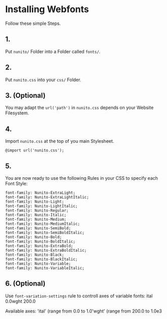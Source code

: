 # Installing Webfonts
Follow these simple Steps.

## 1.
Put `nunito/` Folder into a Folder called `fonts/`.

## 2.
Put `nunito.css` into your `css/` Folder.

## 3. (Optional)
You may adapt the `url('path')` in `nunito.css` depends on your Website Filesystem.

## 4.
Import `nunito.css` at the top of you main Stylesheet.

```
@import url('nunito.css');
```

## 5.
You are now ready to use the following Rules in your CSS to specify each Font Style:
```
font-family: Nunito-ExtraLight;
font-family: Nunito-ExtraLightItalic;
font-family: Nunito-Light;
font-family: Nunito-LightItalic;
font-family: Nunito-Regular;
font-family: Nunito-Italic;
font-family: Nunito-Medium;
font-family: Nunito-MediumItalic;
font-family: Nunito-SemiBold;
font-family: Nunito-SemiBoldItalic;
font-family: Nunito-Bold;
font-family: Nunito-BoldItalic;
font-family: Nunito-ExtraBold;
font-family: Nunito-ExtraBoldItalic;
font-family: Nunito-Black;
font-family: Nunito-BlackItalic;
font-family: Nunito-Variable;
font-family: Nunito-VariableItalic;

```
## 6. (Optional)
Use `font-variation-settings` rule to controll axes of variable fonts:
ital 0.0wght 200.0

Available axes:
'ital' (range from 0.0 to 1.0'wght' (range from 200.0 to 1.0e3


